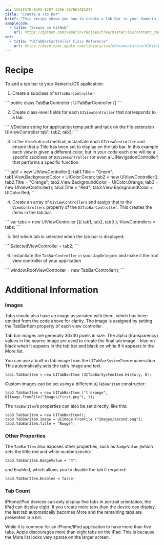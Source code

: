 ```yaml
---
id: 1C61F57E-E1F5-8287-3356-387067A85247
title: "Create a Tab Bar"
brief: "This recipe shows you how to create a Tab Bar in your Xamarin.iOS application."
samplecode:
  - title: "Browse on GitHub" 
    url: https://github.com/xamarin/recipes/tree/master/ios/content_controls/tab_bar/create_a_tab_bar
sdk:
  - title: "UITabBarController Class Reference" 
    url: https://developer.apple.com/library/ios/#documentation/UIKit/Reference/UITabBarController_Class/Reference/Reference.html
---
```


<a name="Recipe" class="injected"></a>


# Recipe

To add a tab bar to your Xamarin.iOS application:

<ol start="1">
	<li>Create a subclass of <code>UITabBarController</code>:</li>
</ol>
```
public class TabBarController : UITabBarController {}
```
<ol start="2">
	<li>Create class-level fields for each <code>UIViewController</code> that corresponds to a tab.</li>
</ol>
```
//Declare string for application temp path and tack on the file extension
UIVIewController tab1, tab2, tab3;
```
<ol start="3">
	<li>In the <code>ViewDidLoad</code> method, instantiate each <code>UIViewController</code> and ensure that a Title has been set to display on the tab bar. In this example each view is given a different color, but in your code each one will be a specific subclass of <code>UIViewController</code> (or even a UINavigationController) that performs a specific function. </li>
</ol>
```
tab1 = new UIViewController();
tab1.Title = "Green";
tab1.View.BackgroundColor = UIColor.Green;
tab2 = new UIViewController();
tab2.Title = "Orange";
tab2.View.BackgroundColor = UIColor.Orange;
tab3 = new UIViewController();
tab3.Title = "Red";
tab3.View.BackgroundColor = UIColor.Red;
```
<ol start="4">
	<li>Create an array of <code>UIViewControllers</code> and assign that to the <code>ViewControllers</code> property of the <code>UITabBarController</code>. This creates the items in the tab bar. </li>
</ol>
```
var tabs = new UIViewController []{
	tab1, tab2, tab3
	};
ViewControllers = tabs;
```
<ol start="5">
	<li>Set which tab is selected when the tab bar is displayed: </li>
</ol>
```
SelectedViewController = tab2;
```
<ol start="6">
	<li>Instantiate the <code>TabBarController</code> in your <code>AppDelegate</code> and make it the root view controller of your application </li>
</ol>
```
window.RootViewController = new TabBarController();
```

 <a name="Additional_Information" class="injected"></a>


# Additional Information

 <a name="Images" class="injected"></a>


### Images

Tabs should also have an image associated with them, which has been omitted
from the code above for clarity. The image is assigned by setting the TabBarItem
property of each view controller.

Tab bar images are generally 30x30 pixels in size. The alpha (transparency)
values in the source image are used to create the final tab image – blue on
black when it appears in the tab bar and black on white if it appears in the
More list.

You can use a built-in tab image from the `UITabBarSystemItem` enumeration.
This automatically sets the tab’s image and text.

```
tab1.TabBarItem = new UITabBarItem (UITabBarSystemItem.History, 0);
```

Custom images can be set using a different `UITabBarItem` constructor:

```
tab2.TabBarItem = new UITabBarItem ("l'orange", UIImage.FromFile("Images/first.png"), 1);
```

The `TabBarItem`’s properties can also be set directly, like this:

```
tab3.TabBarItem = new UITabBarItem();
tab3.TabBarItem.Image = UIImage.FromFile ("Images/second.png");
tab3.TabBarItem.Title = "Rouge";
```

 <a name="Other_Properties" class="injected"></a>


### Other Properties

The `TabBarItem` also exposes other properties, such as `BadgeValue` (which sets
the little red and white number/circle):

```
tab3.TabBarItem.BadgeValue = "4";
```

and Enabled, which allows you to disable the tab if required:

```
tab3.TabBarItem.Enabled = false;
```

 <a name="Tab_Count" class="injected"></a>


### Tab Count

iPhone/iPod devices can only display five tabs in portrait orientation, the
iPad can display eight. If you create more tabs than the device can display, the
last tab automatically becomes More and the remaining tabs are presented in a
list.

While it is common for an iPhone/iPod application to have more than five
tabs, Apple discourages more than eight tabs on the iPad. This is because the
More list looks very sparse on the larger screen.

